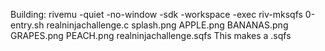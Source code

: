 Building:
rivemu -quiet -no-window -sdk -workspace -exec riv-mksqfs 0-entry.sh realninjachallenge.c splash.png APPLE.png BANANAS.png GRAPES.png PEACH.png realninjachallenge.sqfs
This makes a .sqfs
